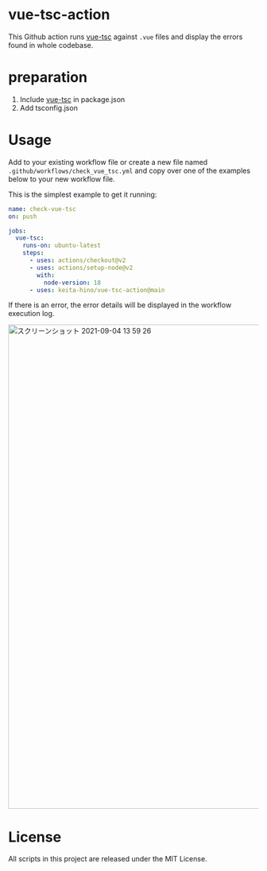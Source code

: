 # vue-tsc-action

This Github action runs [vue-tsc](https://github.com/johnsoncodehk/volar/tree/master/packages/vue-tsc) against `.vue` files and display the errors found in whole codebase.

# preparation
1. Include [vue-tsc](https://github.com/johnsoncodehk/volar/tree/master/packages/vue-tsc) in package.json
2. Add tsconfig.json

# Usage
Add to your existing workflow file or create a new file named `.github/workflows/check_vue_tsc.yml` and copy over one of the examples below to your new workflow file.

This is the simplest example to get it running:

```yml
name: check-vue-tsc
on: push

jobs:
  vue-tsc:
    runs-on: ubuntu-latest
    steps:
      - uses: actions/checkout@v2
      - uses: actions/setup-node@v2
        with:
          node-version: 18
      - uses: keita-hino/vue-tsc-action@main
```

If there is an error, the error details will be displayed in the workflow execution log.

<img width="973" alt="スクリーンショット 2021-09-04 13 59 26" src="https://user-images.githubusercontent.com/15973671/132083079-7618ddaf-6eb9-4e57-8981-c00a3d5ad82a.png">

# License
All scripts in this project are released under the MIT License.
